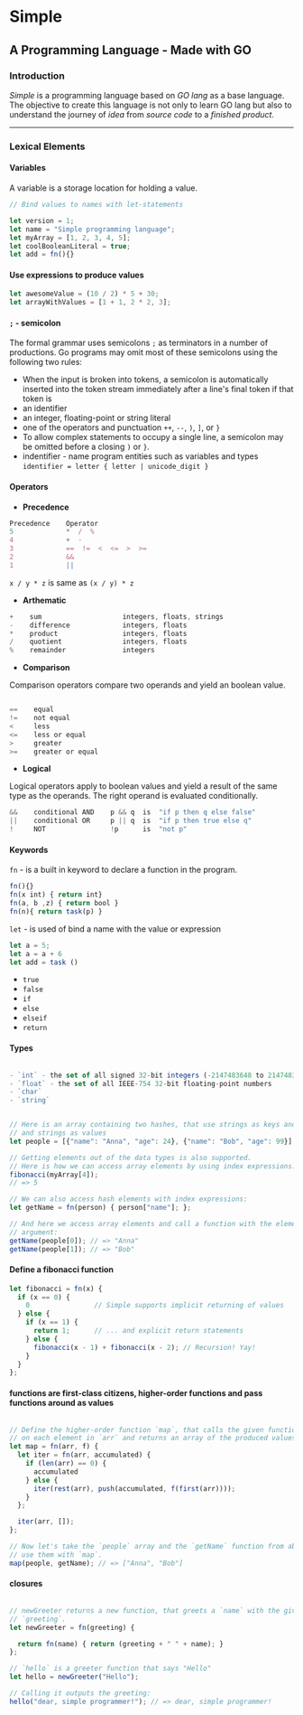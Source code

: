 # Simple

## A Programming Language - Made with **GO**

### Introduction

*Simple* is a  programming language based on *GO lang* as a base language.
The objective to create this language is not only to learn GO lang but also to understand the journey of *idea* from *source code* to a *finished product*.

---

### **Lexical Elements**

#### **Variables**

A variable is a storage location for holding a value.

```js
// Bind values to names with let-statements

let version = 1;
let name = "Simple programming language";
let myArray = [1, 2, 3, 4, 5];
let coolBooleanLiteral = true;
let add = fn(){}
```

#### **Use expressions to produce values**

```js
let awesomeValue = (10 / 2) * 5 + 30;
let arrayWithValues = [1 + 1, 2 * 2, 3];
```

#### `;` - semicolon

The formal grammar uses semicolons `;` as terminators in a number of productions. Go programs may omit most of these semicolons using the following two rules:

- When the input is broken into tokens, a semicolon is automatically inserted into the token stream immediately after a line's final token if that token is
- an identifier
- an integer, floating-point or string literal
- one of the operators and punctuation `++`, `--`, `)`, `]`, or `}`
- To allow complex statements to occupy a single line, a semicolon may
be omitted before a closing `)` or `}`.
- indentifier - name program entities such as variables and types `identifier = letter { letter | unicode_digit }`

#### **Operators**

- **Precedence**

```js
Precedence    Operator
5             *  /  %
4             +  -
3             ==  !=  <  <=  >  >=
2             &&
1             ||
```

`x / y * z` is same as `(x / y) * z`

- **Arthematic**

```js
+    sum                    integers, floats, strings
-    difference             integers, floats
*    product                integers, floats
/    quotient               integers, floats
%    remainder              integers
```

- **Comparison**

Comparison operators compare two operands and yield an boolean value.

```js

==    equal
!=    not equal
<     less
<=    less or equal
>     greater
>=    greater or equal

```

- **Logical**

Logical operators apply to boolean values and yield a result of the same type as the operands. The right operand is evaluated conditionally.

```js
&&    conditional AND    p && q  is  "if p then q else false"
||    conditional OR     p || q  is  "if p then true else q"
!     NOT                !p      is  "not p"
```

#### **Keywords**

`fn` - is a built in keyword to declare a function in the program.

```js
fn(){}
fn(x int) { return int}
fn(a, b ,z) { return bool }
fn(n){ return task(p) }
```

`let` - is used of bind a name with the value or expression

```js
let a = 5;
let a = a + 6
let add = task ()
```

- `true`
- `false`
- `if`
- `else`
- `elseif`
- `return`

#### **Types**

```js

- `int` - the set of all signed 32-bit integers (-2147483648 to 2147483647)
- `float` - the set of all IEEE-754 32-bit floating-point numbers
- `char`
- `string`
```

```js

// Here is an array containing two hashes, that use strings as keys and integers
// and strings as values
let people = [{"name": "Anna", "age": 24}, {"name": "Bob", "age": 99}];

// Getting elements out of the data types is also supported.
// Here is how we can access array elements by using index expressions:
fibonacci(myArray[4]);
// => 5

// We can also access hash elements with index expressions:
let getName = fn(person) { person["name"]; };

// And here we access array elements and call a function with the element as
// argument:
getName(people[0]); // => "Anna"
getName(people[1]); // => "Bob"

```

#### Define a fibonacci function

```js
let fibonacci = fn(x) {
  if (x == 0) {
    0                // Simple supports implicit returning of values
  } else {
    if (x == 1) {
      return 1;      // ... and explicit return statements
    } else {
      fibonacci(x - 1) + fibonacci(x - 2); // Recursion! Yay!
    }
  }
};
```

#### functions are first-class citizens, higher-order functions and pass functions around as values

```js

// Define the higher-order function `map`, that calls the given function `f`
// on each element in `arr` and returns an array of the produced values.
let map = fn(arr, f) {
  let iter = fn(arr, accumulated) {
    if (len(arr) == 0) {
      accumulated
    } else {
      iter(rest(arr), push(accumulated, f(first(arr))));
    }
  };

  iter(arr, []);
};

// Now let's take the `people` array and the `getName` function from above and
// use them with `map`.
map(people, getName); // => ["Anna", "Bob"]
```

#### closures

```js

// newGreeter returns a new function, that greets a `name` with the given
// `greeting`.
let newGreeter = fn(greeting) {

  return fn(name) { return (greeting + " " + name); }
};

// `hello` is a greeter function that says "Hello"
let hello = newGreeter("Hello");

// Calling it outputs the greeting:
hello("dear, simple programmer!"); // => dear, simple programmer!

```
